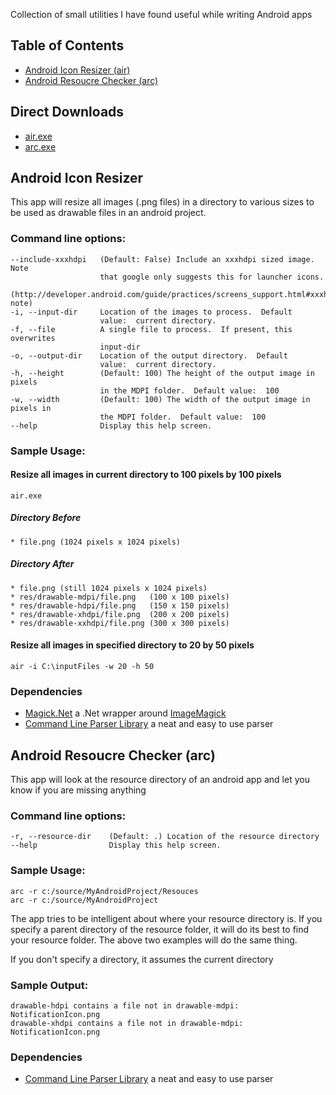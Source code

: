 Collection of small utilities I have found useful while writing Android apps

## Table of Contents ##
* [Android Icon Resizer (air)](https://github.com/jquintus/QuintusPersonal/tree/master/AndroidIconResizer#android-icon-resizer)
* [Android Resoucre Checker (arc)](https://github.com/jquintus/QuintusPersonal/tree/master/AndroidIconResizer#android-resoucre-checker-arc)

## Direct Downloads ##
* [air.exe](../apps/air.Exe?raw=true)
* [arc.exe](../apps/arc.Exe?raw=true)

## Android Icon Resizer ##
This app will resize all images (.png files) in a directory to various sizes to be used as drawable files in an android project.


### Command line options: ###

    --include-xxxhdpi   (Default: False) Include an xxxhdpi sized image.  Note
                        that google only suggests this for launcher icons.
                        (http://developer.android.com/guide/practices/screens_support.html#xxxhdpi-note)
    -i, --input-dir     Location of the images to process.  Default
                        value:  current directory.
    -f, --file          A single file to process.  If present, this overwrites
                        input-dir
    -o, --output-dir    Location of the output directory.  Default
                        value:  current directory.
    -h, --height        (Default: 100) The height of the output image in pixels
                        in the MDPI folder.  Default value:  100
    -w, --width         (Default: 100) The width of the output image in pixels in
                        the MDPI folder.  Default value:  100
    --help              Display this help screen.


### Sample Usage: ###

#### Resize all images in current directory to 100 pixels by 100 pixels ####

    air.exe

##### Directory Before #####

    * file.png (1024 pixels x 1024 pixels)

##### Directory After #####

    * file.png (still 1024 pixels x 1024 pixels)
    * res/drawable-mdpi/file.png   (100 x 100 pixels)
    * res/drawable-hdpi/file.png   (150 x 150 pixels)
    * res/drawable-xhdpi/file.png  (200 x 200 pixels)
    * res/drawable-xxhdpi/file.png (300 x 300 pixels)


#### Resize all images in specified directory to 20 by 50 pixels ####

    air -i C:\inputFiles -w 20 -h 50

### Dependencies ###

- [Magick.Net](https://magick.codeplex.com/) a .Net wrapper around [ImageMagick](http://www.imagemagick.org/)
- [Command Line Parser Library](https://commandline.codeplex.com/) a neat and easy to use parser

## Android Resoucre Checker (arc) ##

This app will look at the resource directory of an android app and let you know if you are missing anything

### Command line options: ###

    -r, --resource-dir    (Default: .) Location of the resource directory
    --help                Display this help screen.

### Sample Usage: ###

    arc -r c:/source/MyAndroidProject/Resouces
    arc -r c:/source/MyAndroidProject

The app tries to be intelligent about where your resource directory is.  If you specify a parent directory of the resource folder, it will do its best to find your resource folder.  The above two examples will do the same thing. 

If you don't specify a directory, it assumes the current directory

### Sample Output: ###

    drawable-hdpi contains a file not in drawable-mdpi:  NotificationIcon.png
    drawable-xhdpi contains a file not in drawable-mdpi:  NotificationIcon.png

### Dependencies ###

- [Command Line Parser Library](https://commandline.codeplex.com/) a neat and easy to use parser

